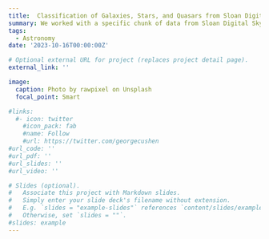 ```yaml
---
title:  Classification of Galaxies, Stars, and Quasars from Sloan Digital Sky Survey Data Release 17 Using Different Machine Learning Techniques
summary: We worked with a specific chunk of data from Sloan Digital Sky Survey data release 17. Using machine learning models, we aimed to accurately classify stars, galaxies, and quasars (QSO). We applied a total of 15 different machine learning models to our dataset and then applied a voting classifier as an ensemble technique. Finally, we were able to increase our classification accuracy to 98.36%. We also highlighted comparing our research with a previous study on the same dataset, which had an accuracy of 98%. 
tags:
  - Astronomy
date: '2023-10-16T00:00:00Z'

# Optional external URL for project (replaces project detail page).
external_link: ''

image:
  caption: Photo by rawpixel on Unsplash
  focal_point: Smart

#links:
  #- icon: twitter
    #icon_pack: fab
    #name: Follow
    #url: https://twitter.com/georgecushen
#url_code: ''
#url_pdf: ''
#url_slides: ''
#url_video: ''

# Slides (optional).
#   Associate this project with Markdown slides.
#   Simply enter your slide deck's filename without extension.
#   E.g. `slides = "example-slides"` references `content/slides/example-slides.md`.
#   Otherwise, set `slides = ""`.
#slides: example
---
```


